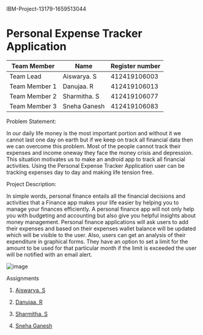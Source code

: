 IBM-Project-13179-1659513044


# Personal Expense Tracker Application

| Team Member   | Name          | Register number |
|---------------|---------------| --------------- |
| Team Lead     | Aiswarya. S   | 412419106003    |
| Team Member 1 | Danujaa. R    | 412419106013    |
| Team Member 2 | Sharmitha. S  | 412419106077    |
| Team Member 3 | Sneha Ganesh  | 412419106083    |

Problem Statement:

In our daily life money is the most important portion and without it we cannot last one day on earth but if we keep on track all financial data then we can overcome this problem. Most of the people cannot track their expenses and income oneway they face the money crisis and depression. This situation motivates us to make an android app to track all financial activities. Using the Personal Expense Tracker Application user can be tracking expenses day to day and making life tension free.


Project Description:

In simple words, personal finance entails all the financial decisions and activities that a Finance app makes your life easier by helping you to manage your finances efficiently. A personal finance app will not only help you with budgeting and accounting but also give you helpful insights about money management.
Personal finance applications will ask users to add their expenses and based on their expenses wallet balance will be updated which will be visible to the user.  Also, users can get an analysis of their expenditure in graphical forms. They have an option to set a limit for the amount to be used for that particular month if the limit is exceeded the user will be notified with an email alert.

![image](https://user-images.githubusercontent.com/114283326/200778895-f4170177-6501-4e2d-876d-1ee0365af12e.png)

Assignments

1. [Aiswarya. S](https://github.com/IBM-EPBL/IBM-Project-13179-1659513044/tree/main/ASSIGNMENTS/AISWARYA)

2. [Danujaa. R](https://github.com/IBM-EPBL/IBM-Project-13179-1659513044/tree/main/ASSIGNMENTS/DANUJAA)

3. [Sharmitha. S](https://github.com/IBM-EPBL/IBM-Project-13179-1659513044/tree/main/ASSIGNMENTS/SHARMITHA)

4. [Sneha Ganesh](https://github.com/IBM-EPBL/IBM-Project-13179-1659513044/tree/main/ASSIGNMENTS/SNEHA%20GANESH)
